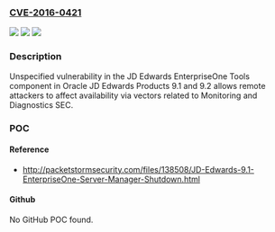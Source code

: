 ### [CVE-2016-0421](https://cve.mitre.org/cgi-bin/cvename.cgi?name=CVE-2016-0421)
![](https://img.shields.io/static/v1?label=Product&message=n%2Fa&color=blue)
![](https://img.shields.io/static/v1?label=Version&message=n%2Fa&color=blue)
![](https://img.shields.io/static/v1?label=Vulnerability&message=n%2Fa&color=brighgreen)

### Description

Unspecified vulnerability in the JD Edwards EnterpriseOne Tools component in Oracle JD Edwards Products 9.1 and 9.2 allows remote attackers to affect availability via vectors related to Monitoring and Diagnostics SEC.

### POC

#### Reference
- http://packetstormsecurity.com/files/138508/JD-Edwards-9.1-EnterpriseOne-Server-Manager-Shutdown.html

#### Github
No GitHub POC found.

